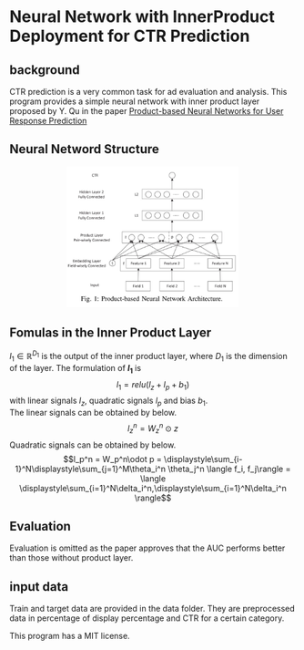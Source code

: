 # Neural Network with InnerProduct Deployment for CTR Prediction

## background 
CTR prediction is a very common task for ad evaluation and analysis.
This program provides a simple neural network with inner product layer proposed by Y. Qu in the paper [Product-based Neural Networks for User Response Prediction](https://arxiv.org/pdf/1611.00144)

## Neural Netword Structure
<p align="center">
<img src=".\images\NN_Structure.jpg" style="width:60%; border:0;">
</p>

## Fomulas in the Inner Product Layer
$l_1 \in \mathbb R^{D_1}$ is the output of the inner product layer, where $D_1$ is the dimension of the layer. The formulation of **$l_1$** is $$l_1 = relu(l_z + l_p + b_1)$$
with linear signals $l_z$, quadratic signals $l_p$ and bias $b_1$. \
The linear signals can be obtained by below. $$l_z^n = W_z^n\odot z $$
Quadratic signals can be obtained by below. $$l_p^n = W_p^n\odot p = \displaystyle\sum_{i-1}^N\displaystyle\sum_{j=1}^M\theta_i^n \theta_j^n \langle f_i, f_j\rangle = \langle \displaystyle\sum_{i=1}^N\delta_i^n,\displaystyle\sum_{i=1}^N\delta_i^n \rangle$$

## Evaluation
Evaluation is omitted as the paper approves that the AUC performs better than those without product layer.

## input data
Train and target data are provided in the data folder.
They are preprocessed data in percentage of display percentage and CTR for a certain category.

This program has a MIT license.
